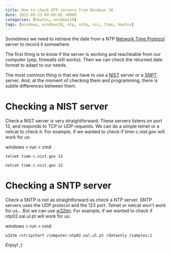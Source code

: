 ```yaml
---
title: How to check NTP servers from Windows 10
date: 2022-09-23 00:00:01 +0000
categories: [howtos, windows10]
tags: [windows, windows10, ntp, sntp, nis, time, howtos]
---
```


Sometimes we need to retrieve the date from a NTP [Network Time Protocol](https://es.wikipedia.org/wiki/Network_Time_Protocol) 
server to record it somewhere.

The first thing is to know if the server is working and reacheable from our computer (yep, firewalls still works).
Then we can check the returned date format to adapt to our needs.

The most common thing is that we have to use a [NIST](https://www.nist.gov/pml/time-and-frequency-division/time-distribution/internet-time-service-its) server or a [SNPT](https://es.wikipedia.org/wiki/Network_Time_Protocol#SNTP) server. And, at the moment of checking them and programming, there is subtle differences between them.

# Checking a NIST server

Check a NIST server is very straightforward. These servers listens on port 13, and responds to TCP or UDP requests.
We can do a simple telnet or a netcat to check it. For example, if we wanted to check if time-c.nist.gov will work for us:

windows > run > cmd

```shell
telnet time-c.nist.gov 13
```

```shell
netcat time-c.nist.gov 13
```

# Checking a SNTP server

Check a SNTP is not as straightforward as check a NTP server. SNTP servers uses the UDP protocol and the 123 port.
Telnet or netcat won't work for us... 
But we can use [w32tm](https://learn.microsoft.com/en-us/previous-versions/windows/it-pro/windows-server-2012-R2-and-2012/ff799054(v=ws.11)). 
For example, if we wanted to check if ntp02.oal.ul.pt will work for us:

windows > run > cmd

```shell
w32tm /stripchart /computer:ntp02.oal.ul.pt /dataonly /samples:1
```

_Enjoy! ;)_
